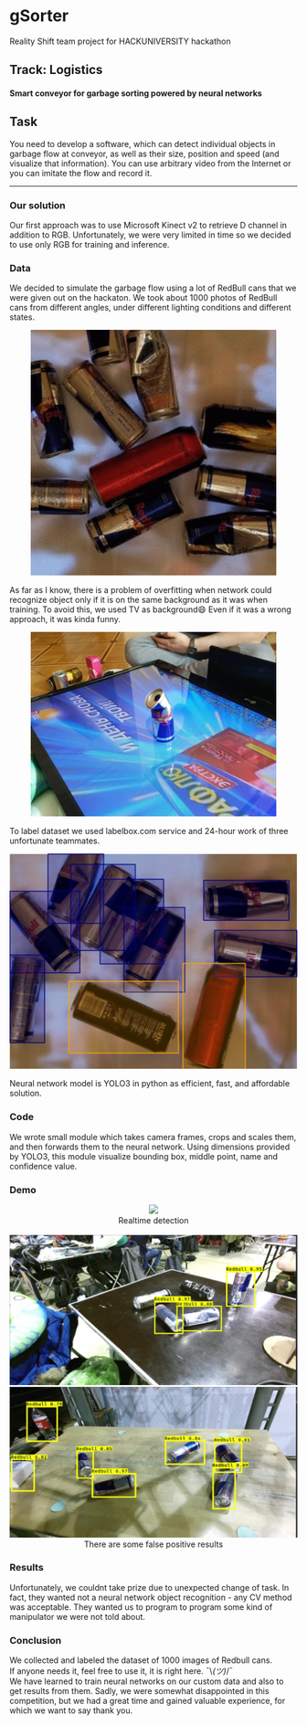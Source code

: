 # gSorter	
Reality Shift team project for HACKUNIVERSITY hackathon  
  
## Track: Logistics
#### Smart conveyor for garbage sorting powered by neural networks

## Task
You need to develop a software, which can detect individual objects in garbage flow at conveyor, as well as their size, position and speed (and visualize that information). You can use arbitrary video from the Internet or you can imitate the flow and record it.
___
### Our solution
Our first approach was to use Microsoft Kinect v2 to retrieve D channel in addition to RGB.
Unfortunately, we were very limited in time so we decided to use only RGB for training and inference.

### Data
We decided to simulate the garbage flow using a lot of RedBull cans that we were given out on the hackaton.
We took about 1000 photos of RedBull cans from different angles, under different lighting conditions and different states.
<p align="center"><img src="https://github.com/wndenis/gSorter/raw/master/ReadmeMedia/DataVideo.gif" width="430"></p>

As far as I know, there is a problem of overfitting when network could recognize object only if it is on the same background as it was when training. To avoid this, we used TV as background😄 Even if it was a wrong approach, it was kinda funny.
<p align="center"><img src="https://github.com/wndenis/gSorter/raw/master/ReadmeMedia/Moment.jpg" width="430"></p>

To label dataset we used labelbox.com service and 24-hour work of three unfortunate teammates.

![Data](https://github.com/wndenis/gSorter/raw/master/ReadmeMedia/Data2.jpg)


Neural network model is YOLO3 in python as efficient, fast, and affordable solution.

### Code
We wrote small module which takes camera frames, crops and scales them, and then forwards them to the neural network. Using dimensions provided by YOLO3, this module visualize bounding box, middle point, name and confidence value.

### Demo
<p align="center">
  <img src="https://github.com/wndenis/gSorter/raw/master/ReadmeMedia/RecognitionVideo.gif"><br>
  Realtime detection
  <br><br>
  <img src="https://github.com/wndenis/gSorter/raw/master/ReadmeMedia/Recognition2.jpg">
  <img src="https://github.com/wndenis/gSorter/raw/master/ReadmeMedia/Recognition4.jpg">
  There are some false positive results  
</p>

### Results
Unfortunately, we couldnt take prize due to unexpected change of task. In fact, they wanted not a neural network object recognition - any CV method was acceptable. They wanted us to program to program some kind of manipulator we were not told about.

### Conclusion
We collected and labeled the dataset of 1000 images of Redbull cans.  
If anyone needs it, feel free to use it, it is right here. <nobr>¯\\_(ツ)_/¯</nobr>  
We have learned to train neural networks on our custom data and also to get results from them. Sadly, we were somewhat disappointed in this competition, but we had a great time and gained valuable experience, for which we want to say thank you.
